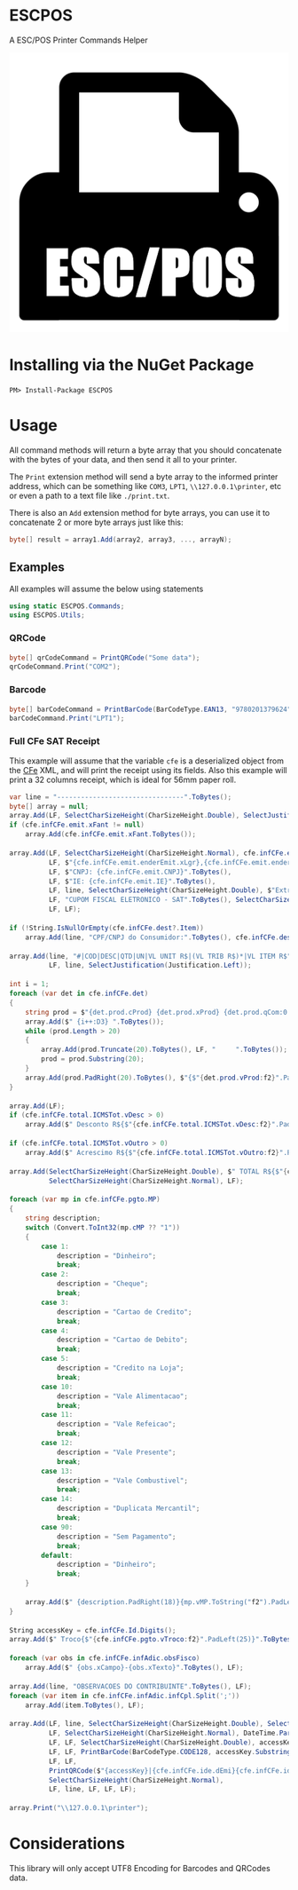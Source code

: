 # ESCPOS
A ESC/POS Printer Commands Helper

![](https://github.com/igorocampos/ESCPOS/blob/master/ESC_POS.png)

# Installing via the NuGet Package
```PM> Install-Package ESCPOS```

# Usage
All command methods will return a byte array that you should concatenate with the bytes of your data, and then send it all to your printer. 

The `Print` extension method will send a byte array to the informed printer address, which can be something like `COM3`, `LPT1`, `\\127.0.0.1\printer`, etc or even a path to a text file like `./print.txt`.

There is also an `Add` extension method for byte arrays, you can use it to concatenate 2 or more byte arrays just like this:
```cs
byte[] result = array1.Add(array2, array3, ..., arrayN);
```

## Examples

All examples will assume the below using statements
```cs
using static ESCPOS.Commands;
using ESCPOS.Utils;
```

### QRCode
```cs
byte[] qrCodeCommand = PrintQRCode("Some data");
qrCodeCommand.Print("COM2");
```

### Barcode
```cs
byte[] barCodeCommand = PrintBarCode(BarCodeType.EAN13, "9780201379624");
barCodeCommand.Print("LPT1");
```

### Full CFe SAT Receipt
This example will assume that the variable `cfe` is a deserialized object from the [CFe](https://portal.fazenda.sp.gov.br/servicos/sat) XML, and will print the receipt using its fields.
Also this example will print a 32 columns receipt, which is ideal for 56mm paper roll.
```cs
var line = "--------------------------------".ToBytes();
byte[] array = null;
array.Add(LF, SelectCharSizeHeight(CharSizeHeight.Double), SelectJustification(Justification.Center));
if (cfe.infCFe.emit.xFant != null)
    array.Add(cfe.infCFe.emit.xFant.ToBytes());

array.Add(LF, SelectCharSizeHeight(CharSizeHeight.Normal), cfe.infCFe.emit.xNome.ToBytes(),
          LF, $"{cfe.infCFe.emit.enderEmit.xLgr},{cfe.infCFe.emit.enderEmit.nro} {cfe.infCFe.emit.enderEmit.xBairro} - {cfe.infCFe.emit.enderEmit.xMun} {cfe.infCFe.emit.enderEmit.CEP}".ToBytes(),
          LF, $"CNPJ: {cfe.infCFe.emit.CNPJ}".ToBytes(),
          LF, $"IE: {cfe.infCFe.emit.IE}".ToBytes(),
          LF, line, SelectCharSizeHeight(CharSizeHeight.Double), $"Extrato No. {cfe.infCFe.ide.nCFe}".ToBytes(),
          LF, "CUPOM FISCAL ELETRONICO - SAT".ToBytes(), SelectCharSizeHeight(CharSizeHeight.Normal),
          LF, LF);

if (!String.IsNullOrEmpty(cfe.infCFe.dest?.Item))
    array.Add(line, "CPF/CNPJ do Consumidor:".ToBytes(), cfe.infCFe.dest.Item.ToBytes(), LF);

array.Add(line, "#|COD|DESC|QTD|UN|VL UNIT R$|(VL TRIB R$)*|VL ITEM R$".ToBytes(),
          LF, line, SelectJustification(Justification.Left));

int i = 1;
foreach (var det in cfe.infCFe.det)
{
    string prod = $"{det.prod.cProd} {det.prod.xProd} {det.prod.qCom:0.0##} {det.prod.uCom} X {det.prod.vUnCom:0.00#} {((det.imposto?.vItem12741 ?? 0) == 0 ? "" : $"({det.imposto.vItem12741:f2})*")}";
    array.Add($" {i++:D3} ".ToBytes());
    while (prod.Length > 20)
    {
        array.Add(prod.Truncate(20).ToBytes(), LF, "     ".ToBytes());
        prod = prod.Substring(20);
    }
    array.Add(prod.PadRight(20).ToBytes(), $"{$"{det.prod.vProd:f2}".PadLeft(6)}".ToBytes(), LF);
}

array.Add(LF);
if (cfe.infCFe.total.ICMSTot.vDesc > 0)
    array.Add($" Desconto R${$"{cfe.infCFe.total.ICMSTot.vDesc:f2}".PadLeft(19)}".ToBytes(), LF);

if (cfe.infCFe.total.ICMSTot.vOutro > 0)
    array.Add($" Acrescimo R${$"{cfe.infCFe.total.ICMSTot.vOutro:f2}".PadLeft(18)}".ToBytes(), LF);

array.Add(SelectCharSizeHeight(CharSizeHeight.Double), $" TOTAL R${$"{cfe.infCFe.total.vCFe:f2}".PadLeft(22)}".ToBytes(), LF,
          SelectCharSizeHeight(CharSizeHeight.Normal), LF);

foreach (var mp in cfe.infCFe.pgto.MP)
{
    string description;
    switch (Convert.ToInt32(mp.cMP ?? "1"))
    {
        case 1:
            description = "Dinheiro";
            break;
        case 2:
            description = "Cheque";
            break;
        case 3:
            description = "Cartao de Credito";
            break;
        case 4:
            description = "Cartao de Debito";
            break;
        case 5:
            description = "Credito na Loja";
            break;
        case 10:
            description = "Vale Alimentacao";
            break;
        case 11:
            description = "Vale Refeicao";
            break;
        case 12:
            description = "Vale Presente";
            break;
        case 13:
            description = "Vale Combustivel";
            break;
        case 14:
            description = "Duplicata Mercantil";
            break;
        case 90:
            description = "Sem Pagamento";
            break;
        default:
            description = "Dinheiro";
            break;
    }

    array.Add($" {description.PadRight(18)}{mp.vMP.ToString("f2").PadLeft(12)}".ToBytes(), LF);
}

String accessKey = cfe.infCFe.Id.Digits();
array.Add($" Troco{$"{cfe.infCFe.pgto.vTroco:f2}".PadLeft(25)}".ToBytes(), LF);

foreach (var obs in cfe.infCFe.infAdic.obsFisco)
    array.Add($" {obs.xCampo}-{obs.xTexto}".ToBytes(), LF);

array.Add(line, "OBSERVACOES DO CONTRIBUINTE".ToBytes(), LF);
foreach (var item in cfe.infCFe.infAdic.infCpl.Split(';'))
    array.Add(item.ToBytes(), LF);

array.Add(LF, line, SelectCharSizeHeight(CharSizeHeight.Double), SelectJustification(Justification.Center), $"SAT No. {cfe.infCFe.ide.nserieSAT}".ToBytes(),
          LF, SelectCharSizeHeight(CharSizeHeight.Normal), DateTime.ParseExact($"{cfe.infCFe.ide.dEmi} {cfe.infCFe.ide.hEmi}", "yyyyMMdd HHmmss", System.Globalization.CultureInfo.InvariantCulture).ToString("dd/MM/yyyy HH:mm:ss").ToBytes(),
          LF, LF, SelectCharSizeHeight(CharSizeHeight.Double), accessKey.ToBytes(),
          LF, LF, PrintBarCode(BarCodeType.CODE128, accessKey.Substring(0, 22), 30), PrintBarCode(BarCodeType.CODE128, accessKey.Substring(22), 30),
          LF, LF,
          PrintQRCode($"{accessKey}|{cfe.infCFe.ide.dEmi}{cfe.infCFe.ide.hEmi}|{cfe.infCFe.total.vCFe}|{cfe.infCFe.dest?.Item ?? ""}|{cfe.infCFe.ide.assinaturaQRCODE}"),
          SelectCharSizeHeight(CharSizeHeight.Normal),
          LF, line, LF, LF, LF);

array.Print("\\127.0.0.1\printer");
```

# Considerations
This library will only accept UTF8 Encoding for Barcodes and QRCodes data.
